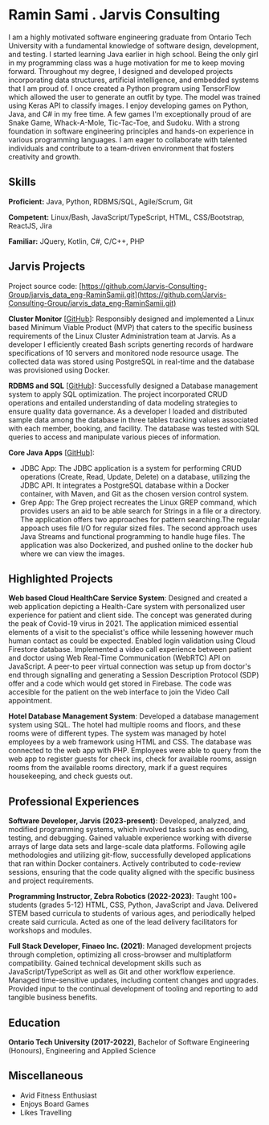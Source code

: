 # Ramin Sami . Jarvis Consulting

I am a highly motivated software engineering graduate from Ontario Tech University with a fundamental knowledge of software design, development, and testing. I started learning Java earlier in high school. Being the only girl in my programming class was a huge motivation for me to keep moving forward. Throughout my degree, I designed and developed projects incorporating data structures, artificial intelligence, and embedded systems that I am proud of. I once created a Python program using TensorFlow which allowed the user to generate an outfit by type. The model was trained using Keras API to classify images. I enjoy developing games on Python, Java, and C# in my free time. A few games I'm exceptionally proud of are Snake Game, Whack-A-Mole, Tic-Tac-Toe, and Sudoku. With a strong foundation in software engineering principles and hands-on experience in various programming languages. I am eager to collaborate with talented individuals and contribute to a team-driven environment that fosters creativity and growth.

## Skills

**Proficient:** Java, Python, RDBMS/SQL, Agile/Scrum, Git

**Competent:** Linux/Bash, JavaScript/TypeScript, HTML, CSS/Bootstrap, ReactJS, Jira

**Familiar:** JQuery, Kotlin, C#, C/C++, PHP

## Jarvis Projects

Project source code: [https://github.com/Jarvis-Consulting-Group/jarvis_data_eng-RaminSamii.git](https://github.com/Jarvis-Consulting-Group/jarvis_data_eng-RaminSamii.git)


**Cluster Monitor** [[GitHub](https://github.com/Jarvis-Consulting-Group/jarvis_data_eng-RaminSamii.git/tree/master/linux_sql)]: Responsibly designed and implemented a Linux based Minimum Viable Product (MVP) that caters to the specific business requirements of the Linux Cluster Administration team at Jarvis. As a developer I efficiently created Bash scripts generting records of hardware specifications of 10 servers and monitored node resource usage. The collected data was stored using PostgreSQL in real-time and the database was provisioned using Docker.

**RDBMS and SQL** [[GitHub](https://github.com/Jarvis-Consulting-Group/jarvis_data_eng-RaminSamii.git/tree/master/sql)]: Successfully designed a Database management system to apply SQL optimization. The project incorporated CRUD operations and entailed understanding of data modeling strategies to ensure quality data governance. As a developer I loaded and distributed sample data among the database in three tables tracking values associated with each member, booking, and facility. The database was tested with SQL queries to access and manipulate various pieces of information.

**Core Java Apps** [[GitHub](https://github.com/Jarvis-Consulting-Group/jarvis_data_eng-RaminSamii.git/tree/master/core_java)]:
      
  - JDBC App: The JDBC application is a system for performing CRUD operations (Create, Read, Update, Delete) on a database, utilizing the JDBC API. It integrates a PostgreSQL database within a Docker container, with Maven, and Git as the chosen version control system.
  - Grep App: The Grep project recreates the Linux GREP command, which provides users an aid to be able  search for Strings in a file or a directory. The application offers two approaches for pattern searching.The regular appoach uses file I/O for regular sized files. The second approach uses Java Streams and functional programming to handle huge files. The application was also Dockerized, and pushed online to the docker hub where we can view the images.


## Highlighted Projects
**Web based Cloud HealthCare Service System**: Designed and created a web application depicting a Health-Care system with personalized user experience for patient and client side. The concept was generated during the peak of Covid-19 virus in 2021. The application mimiced essential elements of a visit to the specialist's office while lessening however much human contact as could be expected. Enabled login validation using Cloud Firestore database. Implemented a video call experience between patient and doctor using Web Real-Time Communication (WebRTC) API on JavaScript. A peer-to peer virtual connection was setup up from doctor's end through signalling and generating a Session Description Protocol (SDP) offer and a code which would get stored in Firebase. The code was accesible for the patient on the web interface to join the Video Call appointment.

**Hotel Database Management System**: Developed a database management system using SQL. The hotel had multiple rooms and floors, and these rooms were of different types. The system was managed by hotel employees by a web framework using HTML and CSS. The database was connected to the web app with PHP. Employees were able to query from the web app to register guests for check ins, check for available rooms, assign rooms from the available rooms directory, mark if a guest requires housekeeping, and check guests out.


## Professional Experiences

**Software Developer, Jarvis (2023-present)**: Developed, analyzed, and modified programming systems, which involved tasks such as encoding, testing, and debugging. Gained valuable experience working with diverse arrays of large data sets and large-scale data platforms. Following agile methodologies and utilizing git-flow, successfully developed applications that ran within Docker containers. Actively contributed to code-review sessions, ensuring that the code quality aligned with the specific business and project requirements.

**Programming Instructor, Zebra Robotics (2022-2023)**: Taught 100+ students (grades 5-12) HTML, CSS, Python, JavaScript and Java. Delivered STEM based curricula to students of various ages, and periodically helped create said curricula. Acted as one of the lead delivery facilitators for workshops and modules.

**Full Stack Developer, Finaeo Inc. (2021)**: Managed development projects through completion, optimizing all cross-browser and multiplatform compatibility. Gained technical development skills such as JavaScript/TypeScript as well as Git and other workflow experience. Managed time-sensitive updates, including content changes and upgrades. Provided input to the continual development of tooling and reporting to add tangible business benefits. 


## Education
**Ontario Tech University (2017-2022)**, Bachelor of Software Engineering (Honours), Engineering and Applied Science


## Miscellaneous
- Avid Fitness Enthusiast
- Enjoys Board Games
- Likes Travelling